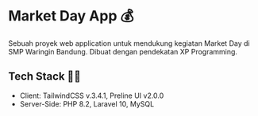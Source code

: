 
# Market Day App 💰

Sebuah proyek web application untuk mendukung kegiatan Market Day di SMP Waringin Bandung. Dibuat dengan pendekatan XP Programming.


## Tech Stack 👩‍💻
- Client: TailwindCSS v.3.4.1, Preline UI v2.0.0
- Server-Side: PHP 8.2, Laravel 10, MySQL
